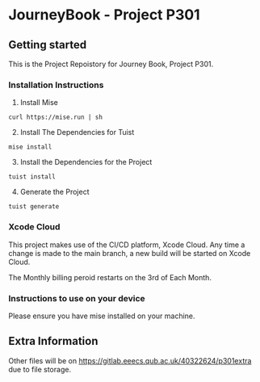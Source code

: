 # JourneyBook - Project P301

## Getting started

This is the Project Repoistory for Journey Book, Project P301.

### Installation Instructions
1. Install Mise
```console
curl https://mise.run | sh
```
2. Install The Dependencies for Tuist
```console
mise install
```
3. Install the Dependencies for the Project
```console
tuist install
```
4. Generate the Project
```console
tuist generate
```

### Xcode Cloud

This project makes use of the CI/CD platform, Xcode Cloud. Any time a change is made to the main branch, a new build will be started on Xcode Cloud.

The Monthly billing peroid restarts on the 3rd of Each Month. 


### Instructions to use on your device

Please ensure you have mise installed on your machine.

## Extra Information
Other files will be on https://gitlab.eeecs.qub.ac.uk/40322624/p301extra due to file storage. 
